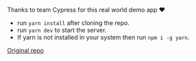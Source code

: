 Thanks to team Cypress for this real world demo app ❤️

* run `yarn install` after cloning the repo.
* run `yarn dev` to start the server.
* If yarn is not installed in your system then run `npm i -g yarn`.

<a href="https://github.com/cypress-io/cypress-realworld-app">Original repo</a>